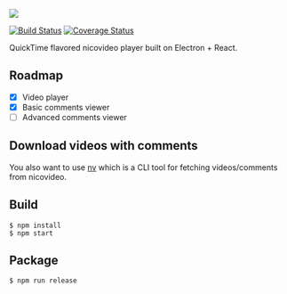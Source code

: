 ![](http://randompaper.co.s3.amazonaws.com/Nickel/logotype.png)

[![Build Status](https://travis-ci.org/uetchy/Nickel.svg?branch=master)](https://travis-ci.org/uetchy/Nickel) [![Coverage Status](https://coveralls.io/repos/github/uetchy/Nickel/badge.svg?branch=master)](https://coveralls.io/github/uetchy/Nickel?branch=master)

QuickTime flavored nicovideo player built on Electron + React.

## Roadmap

- [x] Video player
- [x] Basic comments viewer
- [ ] Advanced comments viewer

## Download videos with comments

You also want to use [nv](https://github.com/uetchy/nv) which is a CLI tool for fetching videos/comments from nicovideo.

## Build

```
$ npm install
$ npm start
```

## Package

```
$ npm run release
```
